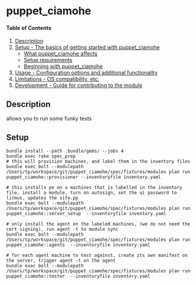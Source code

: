 # puppet_ciamohe

#### Table of Contents

1. [Description](#description)
2. [Setup - The basics of getting started with puppet_ciamohe](#setup)
    * [What puppet_ciamohe affects](#what-puppet_ciamohe-affects)
    * [Setup requirements](#setup-requirements)
    * [Beginning with puppet_ciamohe](#beginning-with-puppet_ciamohe)
3. [Usage - Configuration options and additional functionality](#usage)
4. [Limitations - OS compatibility, etc.](#limitations)
5. [Development - Guide for contributing to the module](#development)

## Description

allows you to run some funky tests

## Setup

    bundle install --path .bundle/gems/ --jobs 4
    bundle exec rake spec_prep
    # this will provision machines, and label them in the inventory files
    bundle exec bolt --modulepath /Users/tp/workspace/git/puppet_ciamohe/spec/fixtures/modules plan run puppet_ciamohe::provisioner --inventoryfile inventory.yaml
    
    # this installs pe on a machines that is labelled in the inventory file, install a module, turn on autosign, set the ui password to litmus, updates the site.pp
    bundle exec bolt --modulepath /Users/tp/workspace/git/puppet_ciamohe/spec/fixtures/modules plan run puppet_ciamohe::server_setup  --inventoryfile inventory.yaml
    
    # only install the agent on the labeled machines, (we do not need the cert signing), run agent -t to module sync
    bundle exec bolt --modulepath /Users/tp/workspace/git/puppet_ciamohe/spec/fixtures/modules plan run puppet_ciamohe::agents  --inventoryfile inventory.yaml
    
    # for each agent machine to test against, create its own manifest on the server, trigger agent -t on the agent
    bundle exec bolt --modulepath /Users/tp/workspace/git/puppet_ciamohe/spec/fixtures/modules plan run puppet_ciamohe::tester  --inventoryfile inventory.yaml
